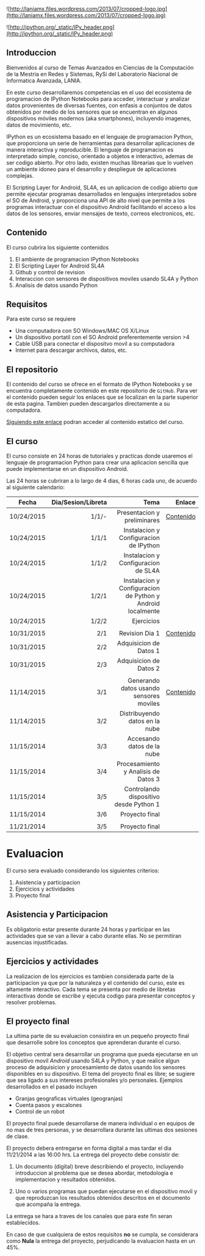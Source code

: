 ![http://laniamx.files.wordpress.com/2013/07/cropped-logo.jpg](http://laniamx.files.wordpress.com/2013/07/cropped-logo.jpg)

![http://ipython.org/_static/IPy_header.png](http://ipython.org/_static/IPy_header.png) 

Introduccion
------------

Bienvenidos al curso de Temas Avanzados en Ciencias de la Computación de la Mestria en Redes y Sistemas, RySi del Laboratorio Nacional de Informatica Avanzada, LANIA.

En este curso desarrollaremos competencias en el uso del ecosistema de programacion de IPython Notebooks para acceder, interactuar y analizar datos provenientes de diversas fuentes, con enfasis a conjuntos de datos obtenidos por medio de los sensores que se encuentran en algunos dispositivos móviles modernos (aka smartphones), incluyendo imagenes, datos de movimiento, etc.

IPython es un ecosistema basado en el lenguaje de programacion Python, que proporciona un serie de herramientas para desarrollar aplicaciones de manera interactiva y reproducible. El lenguaje de programacion es interpretado simple, conciso, orientado a objetos e interactivo, ademas de ser codigo abierto. Por otro lado, existen muchas librearias que lo vuelven un ambiente idoneo para el desarrollo y despliegue de aplicaciones complejas. 

El Scripting Layer for Android, SL4A, es un aplicacion de codigo abierto que permite ejecutar programas desarrollados en lenguajes interpretados sobre el SO de Android, y proporciona una API de alto nivel que permite a los programas interactuar con el dispositivo Android facilitando el acceso a los datos de los sensores, enviar mensajes de texto, correos electronicos, etc.

## Contenido
El curso cubrira los siguiente contenidos

1. El ambiente de programacion IPython Notebooks
2. El Scripting Layer for Android SL4A
3. Github y control de revision
3. Interaccion con sensores de dispositivos moviles usando SL4A y Python
4. Analisis de datos usando Python

Requisitos
----------
Para este curso se requiere
* Una computadora con SO Windows/MAC OS X/Linux
* Un dispositivo portatil con el SO Android preferentemente version >4
* Cable USB para conectar el dispositvo movil a su computadora
* Internet para descargar archivos, datos, etc.

El repositorio
---------------
El contenido del curso se ofrece en el formato de IPython Notebooks y se encuentra completamente contenido en este repositorio de `GitHub`. Para ver el contenido pueden seguir los enlaces que se localizan en la parte superior de esta pagina. Tambien pueden descargarlos directamente a su computadora.

[Siguiendo este enlace](http://nbviewer.ipython.org/github/htapia/lania.ipython/blob/master/Index.ipynb) podran acceder al contenido estatico del curso.

El curso
--------
El curso consiste en 24 horas de tutoriales y practicas donde usaremos el lenguaje de programacion Python para crear una aplicacion sencilla que puede implementarse en un dispositivo Android.

Las 24 horas se cubriran a lo largo de 4 dias, 6 horas cada uno, de acuerdo al siguiente calendario:

| Fecha   | Dia/Sesion/Libreta   | Tema | Enlace |
|:--------:|----:|----:|----:|
|10/24/2015 | 1/1/- |Presentacion y preliminares| [Contenido](Dia1/Index.ipynb) |
|10/24/2015 | 1/1/1 |Instalacion y Configuracion de IPython|
|10/24/2015 | 1/1/2 |Instalacion y Configuracion de SL4A |
|10/24/2015 | 1/2/1 |Instalacion y Configuracion de Python y Android localmente |
|10/24/2015 | 1/2/2 |Ejercicios |
||
|10/31/2015 | 2/1 |Revision Dia 1 | [Contenido](Dia2/Index.ipynb)|
|10/31/2015  | 2/2 |Adquisicion de Datos 1 |
|10/31/2015  | 2/3 |Adquisicion de Datos 2 |
||
|11/14/2015 | 3/1 |Generando datos usando sensores moviles| [Contenido](Dia3/Index.ipynb)|
|11/14/2015 | 3/2 |Distribuyendo datos en la nube |
|11/15/2014 | 3/3 |Accesando datos de la nube |
|11/15/2014 | 3/4 |Procesamiento y Analisis de Datos 3|
|11/15/2014 | 3/5 |Controlando dispositivo desde Python 1|
|11/15/2014 | 3/6 |Proyecto final|
||
|11/21/2014 | 3/5 |Proyecto final |

Evaluacion
==========
El curso sera evaluado considerando los siguientes criterios:

1. Asistencia y participacion
3. Ejercicios y actividades
4. Proyecto final

## Asistencia y Participacion
Es obligatorio estar presente durante 24 horas y participar en las actividades que se van a llevar a cabo durante ellas. No se permitiran ausencias injustificadas.

## Ejercicios y actividades
La realizacion de los ejercicios es tambien considerada parte de la participacion ya que por la naturaleza y el contenido del curso, este es altamente interactivo. Cada tema se presenta por medio de libretas interactivas donde se escribe y ejecuta codigo para presentar conceptos y resolver problemas. 

## El proyecto final
La ultima parte de su evaluacion consistira en un pequeño proyecto final que desarrolle sobre los conceptos que aprenderan durante el curso.

El objetivo central sera desarrollar un programa que pueda ejecutarse en un dispositivo movil _Android_ usando S4LA y Python, y que realice algun proceso de adquisicion y procesamiento de datos usando los sensores disponibles en su dispositivo. El tema del proyecto final es libre; se sugiere que sea ligado a sus intereses profesionales y/o personales. Ejemplos desarrollados en el pasado incluyen

* Granjas geograficas virtuales (geogranjas)
* Cuenta pasos y escalones
* Control de un robot

El proyecto final puede desarrollarse de manera individual o en equipos de no mas de tres personas, y se desarrollara durante las ultimas dos sesiones de clase.

El proyecto debera entregarse en forma digital a mas tardar el dia 11/21/2014 a las 16:00 hrs. La entrega del proyecto debe consistir de:

1. Un documento (digital) breve describiendo el proyecto, incluyendo introduccion al problema que se desea abordar, metodologia e implementacion y resultados obtenidos.

2. Uno o varios programas que puedan ejecutarse en el dispositivo movil y que reproduzcan los resultados obtenidos descritos en el documento que acompaña la entrega.

La entrega se hara a traves de los canales que para este fin seran establecidos.

En caso de que cualquiera de estos requisitos **no** se cumpla, se considerara como **Nula** la entrega del proyecto, perjudicando la evaluacion hasta en un 45%.
